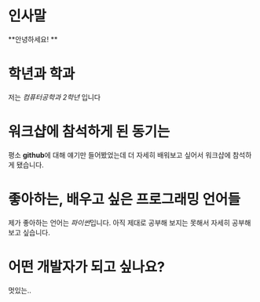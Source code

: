 # 인사말
**안녕하세요! **
# 학년과 학과
저는 *컴퓨터공학과 2학년* 입니다
# 워크샵에 참석하게 된 동기는
평소 **github**에 대해 얘기만 들어봤었는데 더 자세히 배워보고 싶어서 워크샵에 참석하게 됐습니다.
# 좋아하는, 배우고 싶은 프로그래밍 언어들
제가 좋아하는 언어는 *파이썬*입니다. 아직 제대로 공부해 보지는 못해서 자세히 공부해보고 싶습니다.
# 어떤 개발자가 되고 싶나요?
멋있는..
